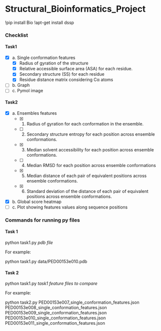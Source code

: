 # Structural_Bioinformatics_Project

!pip install Bio
!apt-get install dssp

### Checklist

#### Task1
- [x] a. Single conformation features
  - [x] Radius of gyration of the structure
  - [x] Relative accessible surface area (ASA) for each residue.
  - [x] Secondary structure (SS) for each residue
  - [x] Residue distance matrix considering Cα atoms
- [ ] b. Graph
- [ ] c. Pymol image

#### Task2
- [x] a. Ensembles features
  - [x] 1. Radius of gyration for each conformation in the ensemble.
  - [ ] 2. Secondary structure entropy for each position across ensemble conformations.
  - [x] 3. Median solvent accessibility for each position across ensemble conformations.
  - [ ] 4. Median RMSD for each position across ensemble conformations
  - [x] 5. Median distance of each pair of equivalent positions across ensemble conformations.
  - [x] 6. Standard deviation of the distance of each pair of equivalent positions across ensemble
conformations.
- [x] b. Global score heatmap
- [ ] c. Plot showing features values along sequence positions

### Commands for running py files

#### Task 1
python task1.py *pdb file*
  
For example:
  
python task1.py data/PED00153e010.pdb

#### Task 2
python task1.py *task1 feature files to compare*
  
For example:
  
python task2.py PED00153e007_single_conformation_features.json PED00153e008_single_conformation_features.json PED00153e009_single_conformation_features.json PED00153e010_single_conformation_features.json PED00153e011_single_conformation_features.json
